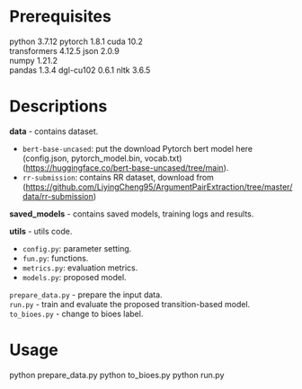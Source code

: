 # Prerequisites
python 3.7.12 
pytorch 1.8.1 
cuda 10.2  
transformers 4.12.5
json 2.0.9  
numpy 1.21.2  
pandas 1.3.4 
dgl-cu102 0.6.1
nltk 3.6.5
# Descriptions
**data** - contains dataset.  
* ```bert-base-uncased```: put the download Pytorch bert model here (config.json, pytorch_model.bin, vocab.txt) (https://huggingface.co/bert-base-uncased/tree/main). 
* ```rr-submission```: contains RR dataset, download from (https://github.com/LiyingCheng95/ArgumentPairExtraction/tree/master/data/rr-submission) 

**saved_models** - contains saved models, training logs and results.  

**utils** - utils code.  
* ```config.py```: parameter setting. 
* ```fun.py```: functions.
* ```metrics.py```: evaluation metrics.
* ```models.py```: proposed model.

```prepare_data.py``` - prepare the input data.  
```run.py``` - train and evaluate the proposed transition-based model.  
```to_bioes.py``` - change to bioes label.  

# Usage
python prepare_data.py
python to_bioes.py
python run.py
